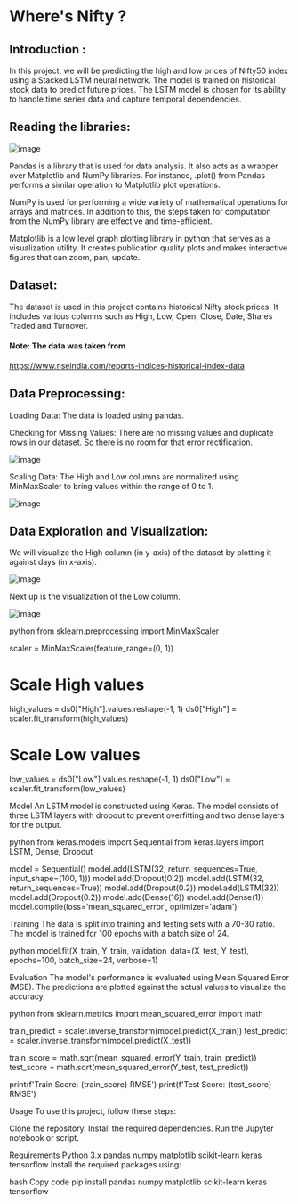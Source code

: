  # Where's Nifty ?

## **Introduction :**

In this project, we will be predicting the high and low prices of Nifty50 index using a Stacked LSTM neural network. The model is trained on historical stock data to predict future prices. The LSTM model is chosen for its ability to handle time series data and capture temporal dependencies.

## **Reading the libraries:**

![image](https://github.com/nirakshi2003/Nifty50_Prediction/assets/96014974/46ab76ca-c6e7-4cc4-b7b7-846dc4b24375)

Pandas is a library that is used for data analysis. It also acts as a wrapper over Matplotlib and NumPy libraries. For instance, .plot() from Pandas performs a similar operation to Matplotlib plot operations.

NumPy is used for performing a wide variety of mathematical operations for arrays and matrices. In addition to this, the steps taken for computation from the NumPy library are effective and time-efficient.

Matplotlib is a low level graph plotting library in python that serves as a visualization utility. It creates publication quality plots and makes interactive figures that can zoom, pan, update.

## **Dataset:**

The dataset is used in this project contains historical Nifty stock prices. It includes various columns such as High, Low, Open, Close, Date, Shares Traded and Turnover.

#### Note: The data was taken from 
https://www.nseindia.com/reports-indices-historical-index-data

## **Data Preprocessing:**

Loading Data: The data is loaded using pandas.

Checking for Missing Values: There are no missing values and duplicate rows in our dataset. So there is no room for that error rectification.

![image](https://github.com/nirakshi2003/Nifty50_Prediction/assets/96014974/5a99072d-1ca5-4a8d-93aa-fc40080934aa)

Scaling Data: The High and Low columns are normalized using MinMaxScaler to bring values within the range of 0 to 1.

![image](https://github.com/nirakshi2003/Nifty50_Prediction/assets/96014974/1e50c00c-d22a-4a44-b57b-8ecd98f8a67d)


## **Data Exploration and Visualization:**  

We will visualize the High column (in y-axis) of the dataset by plotting it against days (in x-axis).

![image](https://github.com/nirakshi2003/Nifty50_Prediction/assets/96014974/6ade5d7b-0d35-4c07-af7f-6ddfc409e829)

Next up is the visualization of the Low column.

![image](https://github.com/nirakshi2003/Nifty50_Prediction/assets/96014974/3c332c91-283f-4dc2-93c9-64e1cfb456f6)



python
from sklearn.preprocessing import MinMaxScaler

scaler = MinMaxScaler(feature_range=(0, 1))

# Scale High values
high_values = ds0["High"].values.reshape(-1, 1)
ds0["High"] = scaler.fit_transform(high_values)

# Scale Low values
low_values = ds0["Low"].values.reshape(-1, 1)
ds0["Low"] = scaler.fit_transform(low_values)

Model
An LSTM model is constructed using Keras. The model consists of three LSTM layers with dropout to prevent overfitting and two dense layers for the output.

python
from keras.models import Sequential
from keras.layers import LSTM, Dense, Dropout

model = Sequential()
model.add(LSTM(32, return_sequences=True, input_shape=(100, 1)))
model.add(Dropout(0.2))
model.add(LSTM(32, return_sequences=True))
model.add(Dropout(0.2))
model.add(LSTM(32))
model.add(Dropout(0.2))
model.add(Dense(16))
model.add(Dense(1))
model.compile(loss='mean_squared_error', optimizer='adam')

Training
The data is split into training and testing sets with a 70-30 ratio. The model is trained for 100 epochs with a batch size of 24.

python
model.fit(X_train, Y_train, validation_data=(X_test, Y_test), epochs=100, batch_size=24, verbose=1)

Evaluation
The model's performance is evaluated using Mean Squared Error (MSE). The predictions are plotted against the actual values to visualize the accuracy.

python
from sklearn.metrics import mean_squared_error
import math

train_predict = scaler.inverse_transform(model.predict(X_train))
test_predict = scaler.inverse_transform(model.predict(X_test))

train_score = math.sqrt(mean_squared_error(Y_train, train_predict))
test_score = math.sqrt(mean_squared_error(Y_test, test_predict))

print(f'Train Score: {train_score} RMSE')
print(f'Test Score: {test_score} RMSE')

Usage
To use this project, follow these steps:

Clone the repository.
Install the required dependencies.
Run the Jupyter notebook or script.

Requirements
Python 3.x
pandas
numpy
matplotlib
scikit-learn
keras
tensorflow
Install the required packages using:

bash
Copy code
pip install pandas numpy matplotlib scikit-learn keras tensorflow
